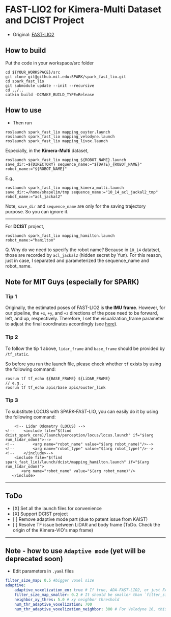 # FAST-LIO2 for Kimera-Multi Dataset and DCIST Project

- Original: [FAST-LIO2](https://github.com/hku-mars/FAST_LIO)

## How to build

Put the code in your workspace/src folder

```shell
cd ${YOUR_WORKSPACE}/src
git clone git@github.mit.edu:SPARK/spark_fast_lio.git
cd spark_fast_lio
git submodule update --init --recursive
cd ../..
catkin build -DCMAKE_BUILD_TYPE=Release
```

## How to use

- Then run

```shell
roslaunch spark_fast_lio mapping_ouster.launch
roslaunch spark_fast_lio mapping_velodyne.launch
roslaunch spark_fast_lio mapping_livox.launch
```

Especially, in the **Kimera-Multi** dataset,

```
roslaunch spark_fast_lio mapping_${ROBOT_NAME}.launch save_dir:=${DIRECTORY} sequence_name:="${DATE}_{ROBOT_NAME}" robot_name:="${ROBOT_NAME}"
```

E.g.,

```
roslaunch spark_fast_lio mapping_kimera_multi.launch save_dir:=/home/shapelim/tmp sequence_name:="10_14_acl_jackal2_tmp" robot_name:="acl_jackal2"
```

Note, `save_dir` and `sequence_name` are only for the saving trajectory purpose. So you can ignore it.

______________________________________________________________________

For **DCIST** project,

```
roslaunch spark_fast_lio mapping_hamilton.launch robot_name:="hamilton"
```

Q. Why do we need to specify the robot name?
Because in `10_14` datatset, those are recorded by `acl_jackal2` (hidden secret by Yun).
For this reason, just in case, I separated and parameterized the sequence_name and robot_name.

## Note for MIT Guys (especially for SPARK)

### Tip 1

Originally, the estimated poses of FAST-LIO2 is **the IMU frame**.
However, for our pipeline, the `+x`, `+y`, and `+z` directions of the pose need to be forward, left, and up, respectively.
Therefore, I set the visualization_frame parameter to adjust the final coordinates accordingly (see [here](https://github.mit.edu/SPARK/spark_fast_lio/blob/6cdcb73f88003dbc27db9e365bc49f6c5d6e3f10/ada_lio/config/dcist/hamilton.yaml#L11)).

### Tip 2

To follow the tip 1 above, `lidar_frame` and `base_frame` should be provided by `/tf_static`.

So before you run the launch file, please check whether `tf` exists by using the following command:

```
rosrun tf tf_echo ${BASE_FRAME} ${LiDAR_FRAME}
// e.g.,
rosrun tf tf_echo apis/base apis/ouster_link
```

### Tip 3

To substitute LOCUS with SPARK-FAST-LIO, you can easily do it by using the following command:

```
    <!-- Lidar Odometry (LOCUS) -->
<!--    <include file="$(find dcist_spark_core)/launch/perception/locus/locus.launch" if="$(arg run_lidar_odom)">-->
<!--        <arg name="robot_name" value="$(arg robot_name)"/>-->
<!--        <arg name="robot_type" value="$(arg robot_type)"/>-->
<!--    </include>-->
    <include file="$(find spark_fast_lio)/launch/dcist/mapping_hamilton.launch" if="$(arg run_lidar_odom)">
       <arg name="robot_name" value="$(arg robot_name)"/>
   </include>
```

______________________________________________________________________

## ToDo

- \[X\] Set all the launch files for convenience
- \[X\] Support DCIST project
- \[ \] Remove adaptive mode part (due to patent issue from KAIST)
- \[ \] Resolve TF issue between LiDAR and body frame (ToDo. Check the origin of the Kimera-VIO's map frame)

______________________________________________________________________

## Note - how to use `Adaptive mode` (yet will be deprecated soon)

- Edit parameters in `.yaml` files

```yaml
filter_size_map: 0.5 #bigger voxel size
adaptive:
    adaptive_voxelization_en: true # If true, ADA-FAST-LIO2, or just FAST-LIO2
    filter_size_map_smaller: 0.2 # It should be smaller than `filter_size_map`
    neighbor_xy_thres: 5.0 # xy neighbor threshold
    num_thr_adaptive_voxelization: 700
    num_thr_adaptive_voxelization_neighbor: 300 # For Velodyne 16, this method is not applicable
```
